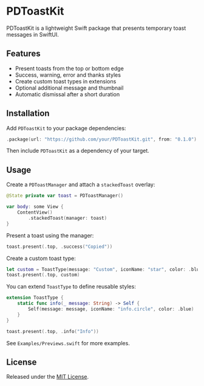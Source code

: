# PDToastKit

PDToastKit is a lightweight Swift package that presents temporary toast messages in SwiftUI.

## Features

- Present toasts from the top or bottom edge
 - Success, warning, error and thanks styles
 - Create custom toast types in extensions
- Optional additional message and thumbnail
- Automatic dismissal after a short duration

## Installation

Add `PDToastKit` to your package dependencies:

```swift
.package(url: "https://github.com/your/PDToastKit.git", from: "0.1.0")
```

Then include `PDToastKit` as a dependency of your target.

## Usage

Create a `PDToastManager` and attach a `stackedToast` overlay:

```swift
@State private var toast = PDToastManager()

var body: some View {
    ContentView()
        .stackedToast(manager: toast)
}
```

Present a toast using the manager:

```swift
toast.present(.top, .success("Copied"))
```

Create a custom toast type:

```swift
let custom = ToastType(message: "Custom", iconName: "star", color: .blue)
toast.present(.top, custom)
```

You can extend `ToastType` to define reusable styles:

```swift
extension ToastType {
    static func info(_ message: String) -> Self {
        Self(message: message, iconName: "info.circle", color: .blue)
    }
}

toast.present(.top, .info("Info"))
```

See `Examples/Previews.swift` for more examples.

## License

Released under the [MIT License](LICENSE).
